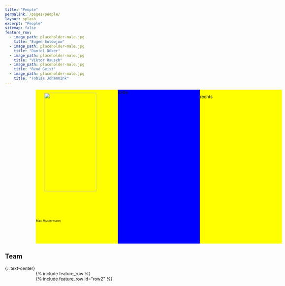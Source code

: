 ```yaml
---
title: "People"
permalink: /pages/people/
layout: splash
excerpt: "People"
sitemap: false
feature_row:
  - image_path: placeholder-male.jpg
    title: "Eugen Solowjow"
  - image_path: placeholder-male.jpg
    title: "Daniel Düker"
  - image_path: placeholder-male.jpg
    title: "Viktor Rausch"
  - image_path: placeholder-male.jpg
    title: "René Geist"
  - image_path: placeholder-male.jpg
    title: "Tobias Johannink"
---
```


<style>
 body {
        min-width:1000px;
    }
    .left {
        float:left;
        width: 33.33%;
        height:500px;
        background-color:yellow;
    }
    .right {
        float:right;
        width:33.33%;
        height:500px;
        background-color:yellow;
    }
    .middle {
        background-color:blue;
        min-width:33.33%;
        height:500px;
    }
    
    .profil { 
      width: 80%; 
      height: auto; 
      display: block;
      margin-left: auto;
      margin-right: auto
      }
     
     .picturename{
      font-size:70%;
     }
      
</style>
<div style="margin-left:10%; margin-right:10%; text-align: justify">
  <div class="left">
       <p class="picturename"><img class="profil" src="https://johtobi.github.io/images/placeholder-male.jpg"><br>Max Mustermann</p>
  </div>
  <div class="right">
       <p> rechts</p>
  </div>
  <div class="middle">
       <p>mitte</p>
  </div>
</div>

<h2>Team</h2>
{: .text-center}

<div style="width:80%;margin:auto;">{% include feature_row %}</div>
<div style="width:80%;margin:auto;">{% include feature_row id="row2" %}</div>
